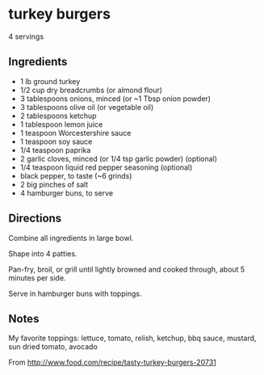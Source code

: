 # turkey burgers

4 servings

## Ingredients

* 1 lb ground turkey
* 1/2 cup dry breadcrumbs (or almond flour)
* 3 tablespoons onions, minced (or ~1 Tbsp onion powder)
* 3 tablespoons olive oil (or vegetable oil)
* 2 tablespoons ketchup
* 1 tablespoon lemon juice
* 1 teaspoon Worcestershire sauce
* 1 teaspoon soy sauce
* 1/4 teaspoon paprika
* 2 garlic cloves, minced (or 1/4 tsp garlic powder) (optional)
* 1/4 teaspoon liquid red pepper seasoning (optional)
* black pepper, to taste (~6 grinds)
* 2 big pinches of salt
* 4 hamburger buns, to serve

## Directions

Combine all ingredients in large bowl.

Shape into 4 patties.

Pan-fry, broil, or grill until lightly browned and cooked through, about 5 minutes per side.

Serve in hamburger buns with toppings.

## Notes

My favorite toppings: lettuce, tomato, relish, ketchup, bbq sauce, mustard, sun dried tomato, avocado

From http://www.food.com/recipe/tasty-turkey-burgers-20731
